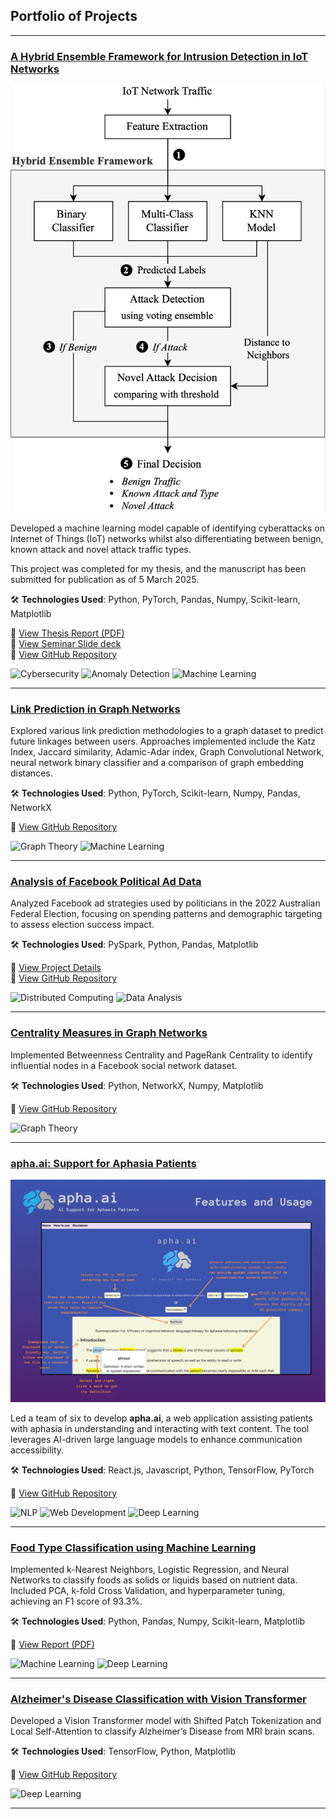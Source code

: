 ## Portfolio of Projects

---

### [A Hybrid Ensemble Framework for Intrusion Detection in IoT Networks](https://github.com/JoshuaWang8/novel-attack-nids)
<img src="images/Novel_IoT_Detection_Framework.png"/>

Developed a machine learning model capable of identifying cyberattacks on Internet of Things (IoT) networks whilst also differentiating between benign, known attack and novel attack traffic types.

This project was completed for my thesis, and the manuscript has been submitted for publication as of 5 March 2025.

🛠 **Technologies Used**: Python, PyTorch, Pandas, Numpy, Scikit-learn, Matplotlib

📄 [View Thesis Report (PDF)](/pdf/Novel_Attack_Detection_in_IoT_Network_Intrusion_Detection_Systems.pdf)
\
📄 [View Seminar Slide deck](/pdf/Novel_Attack_Detection_Seminar_Slides.pdf)
\
🔗 [View GitHub Repository](https://github.com/JoshuaWang8/novel-attack-nids)

![Cybersecurity](https://img.shields.io/badge/-Cybersecurity-C0392B) ![Anomaly Detection](https://img.shields.io/badge/-Anomaly%20Detection-E91E63) ![Machine Learning](https://img.shields.io/badge/-Machine%20Learning-28A745)

---

### [Link Prediction in Graph Networks](/pages/link_prediction/link_prediction.md)

Explored various link prediction methodologies to a graph dataset to predict future linkages between users. Approaches implemented include the Katz Index, Jaccard similarity, Adamic-Adar index, Graph Convolutional Network, neural network binary classifier and a comparison of graph embedding distances.

🛠 **Technologies Used**: Python, PyTorch, Scikit-learn, Numpy, Pandas, NetworkX

🔗 [View GitHub Repository](https://github.com/JoshuaWang8/link-prediction)

![Graph Theory](https://img.shields.io/badge/-Graph%20Theory-F39C12) ![Machine Learning](https://img.shields.io/badge/-Machine%20Learning-28A745)

---

### [Analysis of Facebook Political Ad Data](https://github.com/JoshuaWang8/political-ads-analysis)

Analyzed Facebook ad strategies used by politicians in the 2022 Australian Federal Election, focusing on spending patterns and demographic targeting to assess election success impact.

🛠 **Technologies Used**: PySpark, Python, Pandas, Matplotlib

📄 [View Project Details](/pdf/Political_Ad_Analysis.pdf)
\
🔗 [View GitHub Repository](https://github.com/JoshuaWang8/political-ads-analysis)

![Distributed Computing](https://img.shields.io/badge/-Distributed%20Computing-17A2B8) ![Data Analysis](https://img.shields.io/badge/-Data%20Analysis-16A085)

---

### [Centrality Measures in Graph Networks](/pages/centrality_measures/centrality_measures.md)

Implemented Betweenness Centrality and PageRank Centrality to identify influential nodes in a Facebook social network dataset.

🛠 **Technologies Used**: Python, NetworkX, Numpy, Matplotlib

🔗 [View GitHub Repository](https://github.com/JoshuaWang8/centrality-measures)

![Graph Theory](https://img.shields.io/badge/-Graph%20Theory-F39C12)

---

### [apha.ai: Support for Aphasia Patients](https://github.com/JoshuaWang8/apha-ai)
<img src="images/apha-ai_features.png?raw=true"/>

Led a team of six to develop **apha.ai**, a web application assisting patients with aphasia in understanding and interacting with text content. The tool leverages AI-driven large language models to enhance communication accessibility.

🛠 **Technologies Used**: React.js, Javascript, Python, TensorFlow, PyTorch

🔗 [View GitHub Repository](https://github.com/JoshuaWang8/apha-ai)

![NLP](https://img.shields.io/badge/-Natural%20Language%20Processing-E74C3C) ![Web Development](https://img.shields.io/badge/-Web%20Development-E67E22) ![Deep Learning](https://img.shields.io/badge/-Deep%20Learning-8E44AD)

---

### [Food Type Classification using Machine Learning](/pdf/Food-Classification-Report.pdf)

Implemented k-Nearest Neighbors, Logistic Regression, and Neural Networks to classify foods as solids or liquids based on nutrient data. Included PCA, k-fold Cross Validation, and hyperparameter tuning, achieving an F1 score of 93.3%.

🛠 **Technologies Used**: Python, Pandas, Numpy, Scikit-learn, Matplotlib

📄 [View Report (PDF)](/pdf/Food-Classification-Report.pdf)

![Machine Learning](https://img.shields.io/badge/-Machine%20Learning-28A745) ![Deep Learning](https://img.shields.io/badge/-Deep%20Learning-8E44AD)

---

### [Alzheimer's Disease Classification with Vision Transformer](https://github.com/JoshuaWang8/PatternFlow/tree/topic-recognition/recognition/46965611-ADNI-Brain-Visual-Transformer)

Developed a Vision Transformer model with Shifted Patch Tokenization and Local Self-Attention to classify Alzheimer’s Disease from MRI brain scans.

🛠 **Technologies Used**: TensorFlow, Python, Matplotlib

🔗 [View GitHub Repository](https://github.com/JoshuaWang8/PatternFlow/tree/topic-recognition/recognition/46965611-ADNI-Brain-Visual-Transformer)

![Deep Learning](https://img.shields.io/badge/-Deep%20Learning-8E44AD)

---
